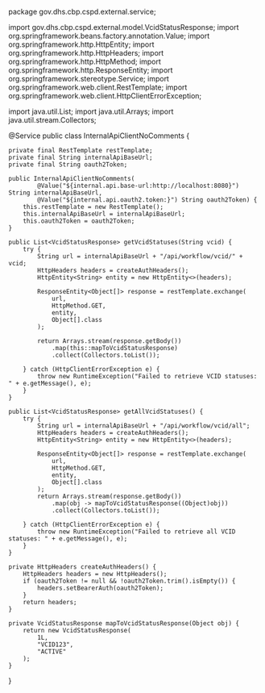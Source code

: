 package gov.dhs.cbp.cspd.external.service;

import gov.dhs.cbp.cspd.external.model.VcidStatusResponse;
import org.springframework.beans.factory.annotation.Value;
import org.springframework.http.HttpEntity;
import org.springframework.http.HttpHeaders;
import org.springframework.http.HttpMethod;
import org.springframework.http.ResponseEntity;
import org.springframework.stereotype.Service;
import org.springframework.web.client.RestTemplate;
import org.springframework.web.client.HttpClientErrorException;

import java.util.List;
import java.util.Arrays;
import java.util.stream.Collectors;

@Service
public class InternalApiClientNoComments {
    
    private final RestTemplate restTemplate;
    private final String internalApiBaseUrl;
    private final String oauth2Token;
    
    public InternalApiClientNoComments(
            @Value("${internal.api.base-url:http://localhost:8080}") String internalApiBaseUrl,
            @Value("${internal.api.oauth2.token:}") String oauth2Token) {
        this.restTemplate = new RestTemplate();
        this.internalApiBaseUrl = internalApiBaseUrl;
        this.oauth2Token = oauth2Token;
    }
    
    public List<VcidStatusResponse> getVcidStatuses(String vcid) {
        try {
            String url = internalApiBaseUrl + "/api/workflow/vcid/" + vcid;
            HttpHeaders headers = createAuthHeaders();
            HttpEntity<String> entity = new HttpEntity<>(headers);
            
            ResponseEntity<Object[]> response = restTemplate.exchange(
                url, 
                HttpMethod.GET, 
                entity, 
                Object[].class
            );
            
            return Arrays.stream(response.getBody())
                .map(this::mapToVcidStatusResponse)
                .collect(Collectors.toList());
                
        } catch (HttpClientErrorException e) {
            throw new RuntimeException("Failed to retrieve VCID statuses: " + e.getMessage(), e);
        }
    }
    
    public List<VcidStatusResponse> getAllVcidStatuses() {
        try {
            String url = internalApiBaseUrl + "/api/workflow/vcid/all";
            HttpHeaders headers = createAuthHeaders();
            HttpEntity<String> entity = new HttpEntity<>(headers);
            
            ResponseEntity<Object[]> response = restTemplate.exchange(
                url, 
                HttpMethod.GET, 
                entity, 
                Object[].class
            );
            return Arrays.stream(response.getBody())
                .map(obj -> mapToVcidStatusResponse((Object)obj))
                .collect(Collectors.toList());
                
        } catch (HttpClientErrorException e) {
            throw new RuntimeException("Failed to retrieve all VCID statuses: " + e.getMessage(), e);
        }
    }
    
    private HttpHeaders createAuthHeaders() {
        HttpHeaders headers = new HttpHeaders();
        if (oauth2Token != null && !oauth2Token.trim().isEmpty()) {
            headers.setBearerAuth(oauth2Token);
        }
        return headers;
    }
    
    private VcidStatusResponse mapToVcidStatusResponse(Object obj) {
        return new VcidStatusResponse(
            1L, 
            "VCID123", 
            "ACTIVE"
        );
    }
}
